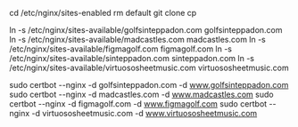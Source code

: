 cd /etc/nginx/sites-enabled
rm default
git clone
cp

ln -s /etc/nginx/sites-available/golfsinteppadon.com golfsinteppadon.com
ln -s /etc/nginx/sites-available/madcastles.com madcastles.com
ln -s /etc/nginx/sites-available/figmagolf.com figmagolf.com
ln -s /etc/nginx/sites-available/sinteppadon.com sinteppadon.com
ln -s /etc/nginx/sites-available/virtuososheetmusic.com virtuososheetmusic.com

sudo certbot --nginx -d golfsinteppadon.com -d www.golfsinteppadon.com
sudo certbot --nginx -d madcastles.com -d www.madcastles.com
sudo certbot --nginx -d figmagolf.com -d www.figmagolf.com
sudo certbot --nginx -d virtuososheetmusic.com -d www.virtuososheetmusic.com
